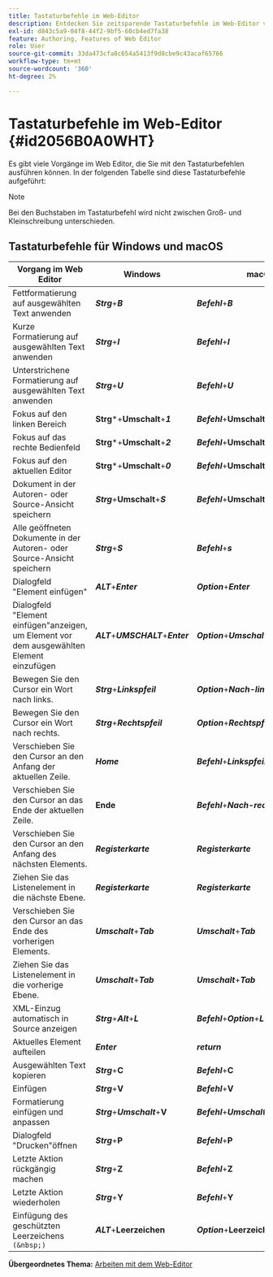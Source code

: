 ```yaml
---
title: Tastaturbefehle im Web-Editor
description: Entdecken Sie zeitsparende Tastaturbefehle im Web-Editor von AEM Guides.
exl-id: d843c5a9-04f8-44f2-9bf5-60cb4ed7fa38
feature: Authoring, Features of Web Editor
role: User
source-git-commit: 33da473cfa8c654a5413f9d8cbe9c43acaf65766
workflow-type: tm+mt
source-wordcount: '360'
ht-degree: 2%

---
```


# Tastaturbefehle im Web-Editor {#id2056B0A0WHT}

Es gibt viele Vorgänge im Web Editor, die Sie mit den Tastaturbefehlen ausführen können. In der folgenden Tabelle sind diese Tastaturbefehle aufgeführt:

>[!NOTE]
>
> Bei den Buchstaben im Tastaturbefehl wird nicht zwischen Groß- und Kleinschreibung unterschieden.

## Tastaturbefehle für Windows und macOS

| Vorgang im Web Editor | Windows | macOS |
|-----------------------|-----------------|-----------------|
| Fettformatierung auf ausgewählten Text anwenden | ***Strg***+***B*** | ***Befehl***+***B*** |
| Kurze Formatierung auf ausgewählten Text anwenden | ***Strg***+***I*** | ***Befehl***+***I*** |
| Unterstrichene Formatierung auf ausgewählten Text anwenden | ***Strg***+***U*** | ***Befehl***+***U*** |
| Fokus auf den linken Bereich | **Strg***+**Umschalt**+***1*** | ***Befehl***+**Umschalt**+***1*** |
| Fokus auf das rechte Bedienfeld | **Strg***+**Umschalt**+***2*** | ***Befehl***+**Umschalt**+***2*** |
| Fokus auf den aktuellen Editor | **Strg***+**Umschalt**+***0*** | ***Befehl***+**Umschalt**+***0*** |
| Dokument in der Autoren- oder Source-Ansicht speichern | ***Strg***+**Umschalt**+***S*** | ***Befehl***+**Umschalt**+***s*** |
| Alle geöffneten Dokumente in der Autoren- oder Source-Ansicht speichern | ***Strg***+***S*** | ***Befehl***+***s*** |
| Dialogfeld &quot;Element einfügen&quot; | ***ALT***+***Enter*** | ***Option***+***Enter*** |
| Dialogfeld &quot;Element einfügen&quot;anzeigen, um Element vor dem ausgewählten Element einzufügen | ***ALT***+***UMSCHALT***+***Enter*** | ***Option***+***Umschalt***+***Eingabetaste*** |
| Bewegen Sie den Cursor ein Wort nach links. | ***Strg***+***Linkspfeil*** | ***Option***+***Nach-links-Taste*** |
| Bewegen Sie den Cursor ein Wort nach rechts. | ***Strg***+***Rechtspfeil*** | ***Option***+***Rechtspfeil*** |
| Verschieben Sie den Cursor an den Anfang der aktuellen Zeile. | ***Home*** | ***Befehl***+***Linkspfeil*** |
| Verschieben Sie den Cursor an das Ende der aktuellen Zeile. | **Ende** | ***Befehl***+***Nach-rechts-Taste*** |
| Verschieben Sie den Cursor an den Anfang des nächsten Elements. | ***Registerkarte*** | ***Registerkarte*** |
| Ziehen Sie das Listenelement in die nächste Ebene. | ***Registerkarte*** | ***Registerkarte*** |
| Verschieben Sie den Cursor an das Ende des vorherigen Elements. | ***Umschalt***+***Tab*** | ***Umschalt***+***Tab*** |
| Ziehen Sie das Listenelement in die vorherige Ebene. | ***Umschalt***+***Tab*** | ***Umschalt***+***Tab*** |
| XML-Einzug automatisch in Source anzeigen | ***Strg***+***Alt***+***L*** | ***Befehl***+***Option***+***L*** |
| Aktuelles Element aufteilen | ***Enter*** | ***return*** |
| Ausgewählten Text kopieren | ***Strg***+**C** | ***Befehl***+**C** |
| Einfügen | ***Strg***+**V** | ***Befehl***+**V** |
| Formatierung einfügen und anpassen | ***Strg***+***Umschalt***+**V** | ***Befehl***+***Umschalt***+**V** |
| Dialogfeld &quot;Drucken&quot;öffnen | ***Strg***+**P** | ***Befehl***+**P** |
| Letzte Aktion rückgängig machen | ***Strg***+**Z** | ***Befehl***+**Z** |
| Letzte Aktion wiederholen | ***Strg***+**Y** | ***Befehl***+**Y** |
| Einfügung des geschützten Leerzeichens `(&nbsp;)` | ***ALT***+**Leerzeichen** | ***Option***+**Leerzeichen** |

**Übergeordnetes Thema:** [Arbeiten mit dem Web-Editor](web-editor.md)

